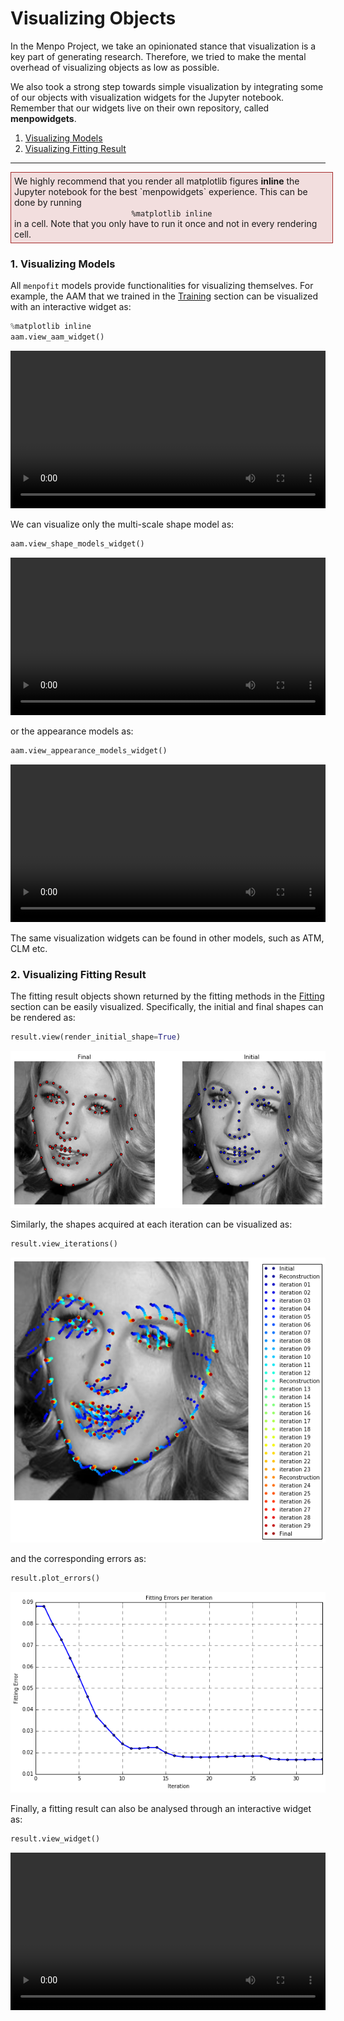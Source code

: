 Visualizing Objects
===================
In the Menpo Project, we take an opinionated stance that visualization is a key part of generating research.
Therefore, we tried to make the mental overhead of visualizing objects as low as possible.

We also took a strong step towards simple visualization by integrating some of our objects with visualization widgets for the Jupyter notebook.
Remember that our widgets live on their own repository, called **menpowidgets**.

1. [Visualizing Models](#models)
2. [Visualizing Fitting Result](#result)

---------------------------------------

<div style="background-color: #F2DEDE; width: 100%; border: 1px solid #A52A2A; padding: 1%;">
<p style="float: left;"><i class="fa fa-exclamation-circle" aria-hidden="true" style="font-size:4em; padding-right: 20%; padding-bottom: 20%; padding-top: 20%;"></i></p>
We highly recommend that you render all matplotlib figures <b>inline</b> the Jupyter notebook for the best `menpowidgets` experience.
This can be done by running</br>
<center><code>%matplotlib inline</code></center>
in a cell. Note that you only have to run it once and not in every rendering cell.
</div>


### <a name="models"></a>1. Visualizing Models
All `menpofit` models provide functionalities for visualizing themselves. For example,
the AAM that we trained in the [Training](training.md) section can be visualized with an interactive widget as:

```python
%matplotlib inline
aam.view_aam_widget()
```

<video width="100%" autoplay loop>
  <source src="media/basics_view_aam_widget.mp4" type="video/mp4">
Your browser does not support the video tag.
</video>

We can visualize only the multi-scale shape model as:

```python
aam.view_shape_models_widget()
```

<video width="100%" autoplay loop>
  <source src="media/view_shape_models_widget.mp4" type="video/mp4">
Your browser does not support the video tag.
</video>

or the appearance models as:

```python
aam.view_appearance_models_widget()
```

<video width="100%" autoplay loop>
  <source src="media/basics_view_appearance_models_widget.mp4" type="video/mp4">
Your browser does not support the video tag.
</video>

The same visualization widgets can be found in other models, such as ATM, CLM etc.


### <a name="result"></a>2. Visualizing Fitting Result
The fitting result objects shown returned by the fitting methods in the [Fitting](fitting.md) section can be easily visualized.
Specifically, the initial and final shapes can be rendered as:

```python
result.view(render_initial_shape=True)
```
<center>
  <img src="media/basics_result_view.png" alt="Result visualization">
</center>

Similarly, the shapes acquired at each iteration can be visualized as:

```python
result.view_iterations()
```
<center>
  <img src="media/basics_result_view_iterations.png" alt="Result's iterations visualization">
</center>

and the corresponding errors as:

```python
result.plot_errors()
```
<center>
  <img src="media/basics_plot_errors.png" alt="Result's error plotting">
</center>

Finally, a fitting result can also be analysed through an interactive widget as:

```python
result.view_widget()
```
<video width="100%" autoplay loop>
  <source src="media/basics_result_view_widget.mp4" type="video/mp4">
Your browser does not support the video tag.
</video>
